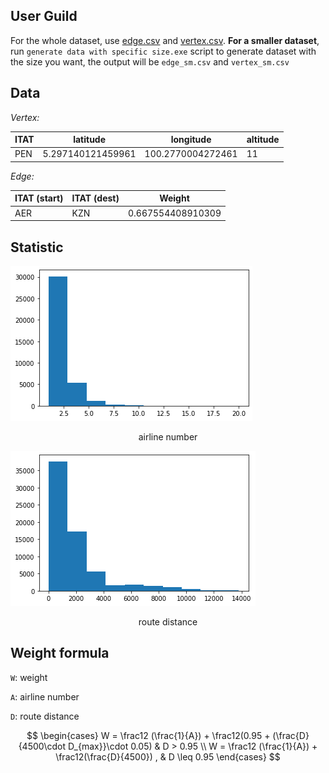 ## User Guild

For the whole dataset, use [edge.csv](edge.csv) and [vertex.csv](vertex.csv). **For a smaller dataset**, run `generate data with specific size.exe` script to generate dataset with the size you want, the output will be `edge_sm.csv` and `vertex_sm.csv`



## Data

*Vertex:*

| ITAT | latitude          | longitude         | altitude |
| ---- | ----------------- | ----------------- | -------- |
| PEN  | 5.297140121459961 | 100.2770004272461 | 11       |

*Edge:*

| ITAT (start) | ITAT (dest) | Weight            |
| ------------ | ----------- | ----------------- |
| AER          | KZN         | 0.667554408910309 |



## Statistic



![airline](pic/airline.png)

<center>airline number</center>

![route](pic/route.png)

<center>route distance</center>

## Weight formula

`W`: weight

`A`: airline number

`D`: route distance

$$
\begin{cases} W = \frac12 (\frac{1}{A}) + \frac12(0.95 + (\frac{D}{4500\cdot D_{max}}\cdot 0.05) &  D > 0.95  \\ 
W = \frac12 (\frac{1}{A}) + \frac12(\frac{D}{4500}) , & D \leq 0.95 \end{cases}
$$
